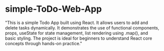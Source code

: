 # simple-ToDo-Web-App
"This is a simple Todo App built using React. It allows users to add and delete tasks dynamically. It demonstrates the use of functional components, props, useState for state management, list rendering using .map(), and basic styling. The project is ideal for beginners to understand React core concepts through hands-on practice."
